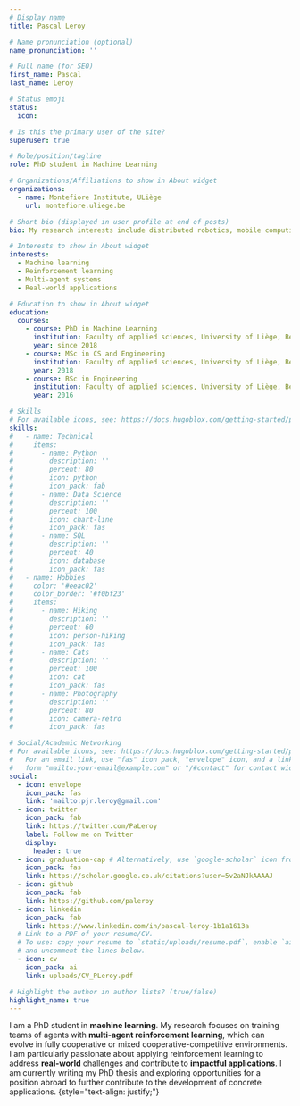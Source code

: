 ```yaml
---
# Display name
title: Pascal Leroy

# Name pronunciation (optional)
name_pronunciation: ''

# Full name (for SEO)
first_name: Pascal
last_name: Leroy

# Status emoji
status:
  icon: 

# Is this the primary user of the site?
superuser: true

# Role/position/tagline
role: PhD student in Machine Learning

# Organizations/Affiliations to show in About widget
organizations:
  - name: Montefiore Institute, ULiège
    url: montefiore.uliege.be

# Short bio (displayed in user profile at end of posts)
bio: My research interests include distributed robotics, mobile computing and programmable matter.

# Interests to show in About widget
interests:
  - Machine learning
  - Reinforcement learning
  - Multi-agent systems
  - Real-world applications

# Education to show in About widget
education:
  courses:
    - course: PhD in Machine Learning
      institution: Faculty of applied sciences, University of Liège, Belgium
      year: since 2018
    - course: MSc in CS and Engineering
      institution: Faculty of applied sciences, University of Liège, Belgium
      year: 2018
    - course: BSc in Engineering
      institution: Faculty of applied sciences, University of Liège, Belgium
      year: 2016

# Skills
# For available icons, see: https://docs.hugoblox.com/getting-started/page-builder/#icons
skills:
#   - name: Technical
#     items:
#       - name: Python
#         description: ''
#         percent: 80
#         icon: python
#         icon_pack: fab
#       - name: Data Science
#         description: ''
#         percent: 100
#         icon: chart-line
#         icon_pack: fas
#       - name: SQL
#         description: ''
#         percent: 40
#         icon: database
#         icon_pack: fas
#   - name: Hobbies
#     color: '#eeac02'
#     color_border: '#f0bf23'
#     items:
#       - name: Hiking
#         description: ''
#         percent: 60
#         icon: person-hiking
#         icon_pack: fas
#       - name: Cats
#         description: ''
#         percent: 100
#         icon: cat
#         icon_pack: fas
#       - name: Photography
#         description: ''
#         percent: 80
#         icon: camera-retro
#         icon_pack: fas

# Social/Academic Networking
# For available icons, see: https://docs.hugoblox.com/getting-started/page-builder/#icons
#   For an email link, use "fas" icon pack, "envelope" icon, and a link in the
#   form "mailto:your-email@example.com" or "/#contact" for contact widget.
social:
  - icon: envelope
    icon_pack: fas
    link: 'mailto:pjr.leroy@gmail.com'
  - icon: twitter 
    icon_pack: fab
    link: https://twitter.com/PaLeroy
    label: Follow me on Twitter
    display:
      header: true
  - icon: graduation-cap # Alternatively, use `google-scholar` icon from `ai` icon pack
    icon_pack: fas
    link: https://scholar.google.co.uk/citations?user=5v2aNJkAAAAJ
  - icon: github
    icon_pack: fab
    link: https://github.com/paleroy
  - icon: linkedin
    icon_pack: fab
    link: https://www.linkedin.com/in/pascal-leroy-1b1a1613a
  # Link to a PDF of your resume/CV.
  # To use: copy your resume to `static/uploads/resume.pdf`, enable `ai` icons in `params.yaml`,
  # and uncomment the lines below.
  - icon: cv
    icon_pack: ai
    link: uploads/CV_PLeroy.pdf

# Highlight the author in author lists? (true/false)
highlight_name: true
---
```


I am a PhD student in **machine learning**. My research focuses on training teams of agents with **multi-agent reinforcement learning**, which can evolve in fully cooperative or mixed cooperative-competitive environments. I am particularly passionate about applying reinforcement learning to address **real-world** challenges and contribute to **impactful applications**. I am currently writing my PhD thesis and exploring opportunities for a position abroad to further contribute to the development of concrete applications.
{style="text-align: justify;"}
